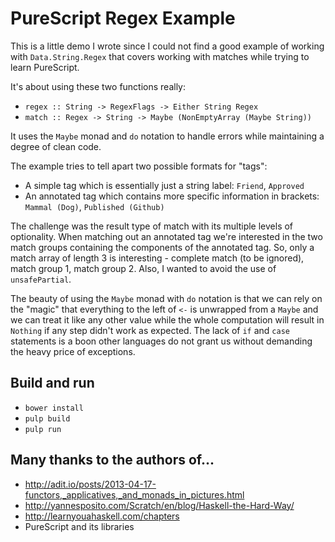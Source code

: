 # PureScript Regex Example

This is a little demo I wrote since I could not find a good example of working with `Data.String.Regex` that covers working with matches while trying to learn PureScript.

It's about using these two functions really:
* `regex :: String -> RegexFlags -> Either String Regex`
* `match :: Regex -> String -> Maybe (NonEmptyArray (Maybe String))`

It uses the `Maybe` monad and `do` notation to handle errors while maintaining a degree of clean code.

The example tries to tell apart two possible formats for "tags":
* A simple tag which is essentially just a string label: `Friend`, `Approved`
* An annotated tag which contains more specific information in brackets: `Mammal (Dog)`, `Published (Github)`

The challenge was the result type of match with its multiple levels of optionality. When matching out an annotated tag we're interested in the two match groups containing the components of the annotated tag. So, only a match array of length 3 is interesting - complete match (to be ignored), match group 1, match group 2. Also, I wanted to avoid the use of `unsafePartial`.

The beauty of using the `Maybe` monad with `do` notation is that we can rely on the "magic" that everything to the left of `<-` is unwrapped from a `Maybe` and we can treat it like any other value while the whole computation will result in `Nothing` if any step didn't work as expected. The lack of `if` and `case` statements is a boon other languages do not grant us without demanding the heavy price of exceptions.

## Build and run

* `bower install`
* `pulp build`
* `pulp run`

## Many thanks to the authors of...

* http://adit.io/posts/2013-04-17-functors,_applicatives,_and_monads_in_pictures.html
* http://yannesposito.com/Scratch/en/blog/Haskell-the-Hard-Way/
* http://learnyouahaskell.com/chapters
* PureScript and its libraries
